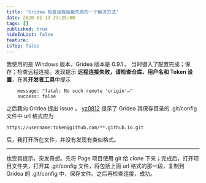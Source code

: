 ```yaml
---
title: 'Gridea 检查远程连接失败的一个解决方法'
date: 2020-01-13 23:25:00
tags: []
published: true
hideInList: false
feature: 
isTop: false
---
```

我使用的是 Windows 版本，Gridea 版本是 0.9.1 。
当时键入了配置完成；保存；检查远程连接。发现提示 **远程连接失败，请检查仓库、用户名和 Token 设置**，在其**开发者工具**中提示
```
    message: "fatal: No such remote 'origin'↵"
    success: false
```
之后我向 Gridea 提出 issue 。 [yz0812](https://github.com/yz0812) 提示了 Gridea 其保存目录的 .git/config 文件中 url 格式应为 
``` 
https://username:token@github.com/**.github.io.git
 ```
后，我打开所在文件，并没有发现有类似格式。

----
也受其提示，突发奇想。先将 Page 项目使用 git 给 clone 下来；完成后，打开项目文件夹，打开其 .git/config 文件，将包括上面 url 格式的那一段，复制到 Gridea 的 .git/config 中，保存文件。之后再检查连接，成功。
